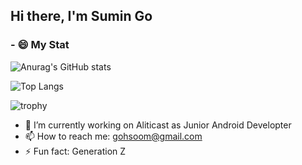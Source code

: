 ## Hi there, I'm Sumin Go

### - 😄 My Stat
![Anurag's GitHub stats](https://github-readme-stats.vercel.app/api?username=L91519&theme=dark&show_icons=true&bg_color=292c33&title_color=c1a876&text_color=d07176&border_color=e2e4e8&card_width=450&icon_color=e2e4e8)

![Top Langs](https://github-readme-stats.vercel.app/api/top-langs/?username=L91519&layout=compact&bg_color=292c33&title_color=c1a876&text_color=d07176&border_color=e2e4e8&show_icons=true&card_width=450&icon_color=e2e4e8)

![trophy](https://github-profile-trophy.vercel.app/?username=L91519&theme=onedark)

<!--
![Solved.ac Profile](http://mazassumnida.wtf/api/v2/generate_badge?boj=gohsoom)
-->	

<!--
<a href="https://opgc.me/#/users/L91519" target="_blank"><img src="https://api.opgc.me/githubs/users/L91519/tag/?theme=basic" /></a>
-->	

- 🔭 I’m currently working on Aliticast as Junior Android Developter
- 📫 How to reach me: gohsoom@gmail.com
- ⚡ Fun fact: Generation Z
